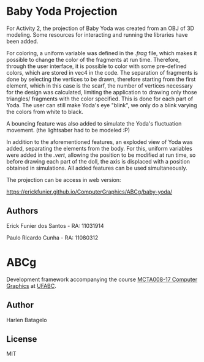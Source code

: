 # Baby Yoda Projection

For Activity 2, the projection of Baby Yoda was created from an OBJ of 3D modeling.
Some resources for interacting and running the libraries have been added.

For coloring, a uniform variable was defined in the _.frag_ file, which makes it possible to change the color of the fragments at run time. Therefore, through the user interface, it is possible to color with some pre-defined colors, which are stored in vec4 in the code.
The separation of fragments is done by selecting the vertices to be drawn, therefore starting from the first element, which in this case is the scarf, the number of vertices necessary for the design was calculated, limiting the application to drawing only those triangles/ fragments with the color specified. This is done for each part of Yoda.
The user can still make Yoda's eye "blink", we only do a blink varying the colors from white to black.

A bouncing feature was also added to simulate the Yoda's fluctuation movement. (the lightsaber had to be modeled :P)

In addition to the aforementioned features, an exploded view of Yoda was added, separating the elements from the body. For this, uniform variables were added in the _.vert_, allowing the position to be modified at run time, so before drawing each part of the doll, the axis is displaced with a position obtained in simulations.
All added features can be used simultaneously.

The projection can be access in web version:

   https://erickfunier.github.io/ComputerGraphics/ABCg/baby-yoda/

   
## Authors
   Erick Funier dos Santos - RA: 11031914
   
   Paulo Ricardo Cunha - RA: 11080312

# ABCg

Development framework accompanying the course [MCTA008-17 Computer Graphics](http://professor.ufabc.edu.br/~harlen.batagelo/cg/) at [UFABC](https://www.ufabc.edu.br/).

## Author

Harlen Batagelo

## License

MIT
